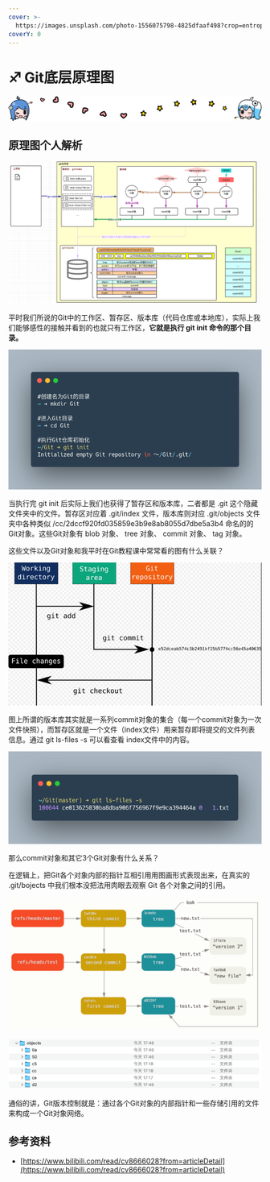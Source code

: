 ```yaml
---
cover: >-
  https://images.unsplash.com/photo-1556075798-4825dfaaf498?crop=entropy&cs=srgb&fm=jpg&ixid=MnwxOTcwMjR8MHwxfHNlYXJjaHwxfHxnaXR8ZW58MHx8fHwxNjQ4NTUyOTA2&ixlib=rb-1.2.1&q=85
coverY: 0
---
```


# ♐ Git底层原理图

![](<../../.gitbook/assets/image (5).png>)

## 原理图个人解析

![git底层原理图](<../../.gitbook/assets/image (11).png>)

平时我们所说的Git中的工作区、暂存区、版本库（代码仓库或本地库），实际上我们能够感性的接触并看到的也就只有工作区，**它就是执行 git init 命令的那个目录。**

![工作区Git目录](<../../.gitbook/assets/image (2).png>)

当执行完 git init 后实际上我们也获得了暂存区和版本库，二者都是 .git 这个隐藏文件夹中的文件。暂存区对应着 .git/index 文件，版本库则对应 .git/objects 文件夹中各种类似 /cc/2dccf920fd035859e3b9e8ab8055d7dbe5a3b4 命名的的Git对象。这些Git对象有 blob 对象、 tree 对象、 commit 对象、 tag 对象。

这些文件以及Git对象和我平时在Git教程课中常常看的图有什么关联？

![Git教程中常用图](<../../.gitbook/assets/image (17) (1).png>)

图上所谓的版本库其实就是一系列commit对象的集合（每一个commit对象为一次文件快照），而暂存区就是一个文件（index文件）用来暂存即将提交的文件列表信息。通过 git ls-files -s 可以看查看 index文件中的内容。

![index文件代表的暂存区内容](<../../.gitbook/assets/image (23).png>)

那么commit对象和其它3个Git对象有什么关系？

在逻辑上，把Git各个对象内部的指针互相引用用图画形式表现出来，在真实的 .git/bojects 中我们根本没把法用肉眼去观察 Git 各个对象之间的引用。

![Git对象互相引用](<../../.gitbook/assets/image (19).png>)

![.git 文件夹中的Git对象](<../../.gitbook/assets/image (15).png>)

通俗的讲，Git版本控制就是：通过各个Git对象的内部指针和一些存储引用的文件来构成一个Git对象网络。

## 参考资料

* [https://www.bilibili.com/read/cv8666028?from=articleDetail](https://www.bilibili.com/read/cv8666028?from=articleDetail)
